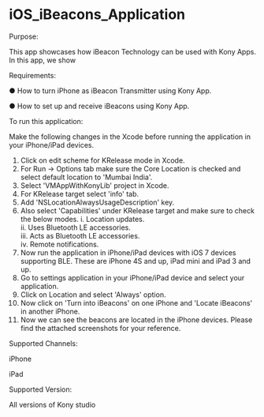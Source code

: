 # iOS_iBeacons_Application

Purpose:

This app showcases how iBeacon Technology can be used with Kony Apps. In this app, we show

Requirements:

● How to turn iPhone as iBeacon Transmitter using Kony App.

● How to set up and receive iBeacons using Kony App.


To run this application:

Make the following changes in the Xcode before running the application in your iPhone/iPad devices.

1) Click on edit scheme for KRelease mode in Xcode.                                                                   
2) For Run -> Options tab make sure the Core Location is checked and select default location to 'Mumbai India'.                     
3) Select 'VMAppWithKonyLib' project in Xcode.                                                                                     
4) For KRelease target select 'info' tab.                                                                                             
5) Add 'NSLocationAlwaysUsageDescription' key.                                                                                         
6) Also select 'Capabilities' under KRelease target and make sure to check the below modes. 
          i. Location updates.                                                                                                         
          ii. Uses Bluetooth LE accessories.                                                                                            
          iii. Acts as Bluetooth LE accessories.                                                                                        
          iv. Remote notifications.                                                                                                                                                                                                            
7) Now run the application in iPhone/iPad devices with iOS 7 devices supporting BLE. These are iPhone 4S and up, iPad mini and iPad 3 and up.                                                                                                                                                                                               
8) Go to settings application in your iPhone/iPad device and select your application.                                                  
9) Click on Location and select 'Always' option.                                                                                       
10) Now click on 'Turn into iBeacons' on one iPhone and 'Locate iBeacons' in another iPhone.                                                           
11) Now we can see the beacons are located in the iPhone devices. Please find the attached screenshots for your reference.                             

Supported Channels:

iPhone

iPad

Supported Version:

All versions of Kony studio
